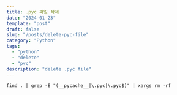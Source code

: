 ```yaml
---
title: .pyc 파일 삭제
date: "2024-01-23"
template: "post"
draft: false
slug: "/posts/delete-pyc-file"
category: "Python"
tags:
  - "python"
  - "delete"
  - "pyc"
description: "delete .pyc file"
---
```



```commandline
find . | grep -E "(__pycache__|\.pyc|\.pyo$)" | xargs rm -rf
```
